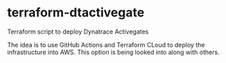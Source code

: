 # terraform-dtactivegate

Terraform script to deploy Dynatrace Activegates


The idea is to use GitHub Actions and Terraform CLoud to deploy the infrastructure into AWS. This option is being looked into along with others.
